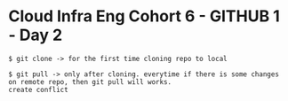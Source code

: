 # Cloud Infra Eng Cohort 6 - GITHUB 1 - Day 2

```
$ git clone -> for the first time cloning repo to local

$ git pull -> only after cloning. everytime if there is some changes on remote repo, then git pull will works.
create conflict
```
